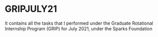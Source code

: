# GRIPJULY21
It contains all the tasks that I performed under the Graduate Rotational Internship Program (GRIP) for July 2021, under the Sparks Foundation
